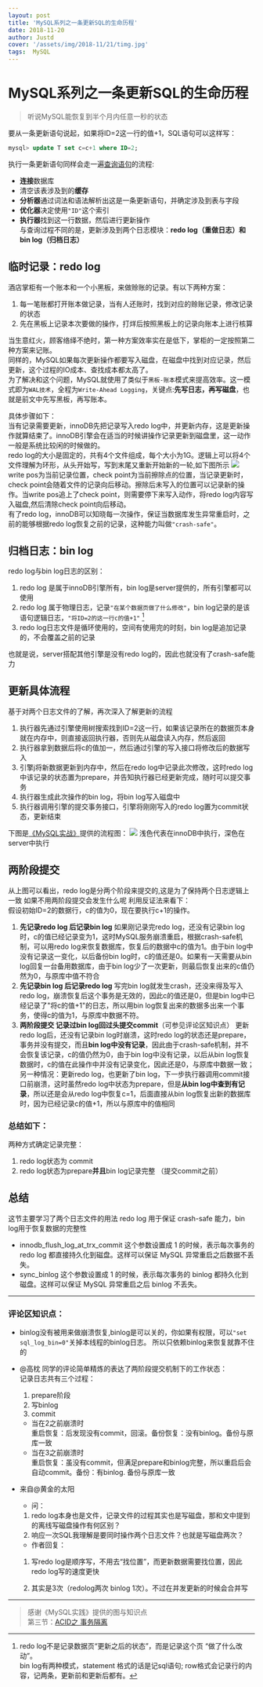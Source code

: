 ```yaml
---
layout: post
title: 'MySQL系列之一条更新SQL的生命历程'
date: 2018-11-20
author: Justd
cover: '/assets/img/2018-11/21/timg.jpg'
tags:  MySQL  
---
```

# MySQL系列之一条更新SQL的生命历程
      

>听说MySQL能恢复到半个月内任意一秒的状态    

要从一条更新语句说起，如果将ID=2这一行的值+1，SQL语句可以这样写：
```sql
mysql> update T set c=c+1 where ID=2;
```
执行一条更新语句同样会走一遍[查询语句](https://yvge.ml/2018/11/14/MySQL-select.html)的流程:
- **连接**数据库
- 清空该表涉及到的**缓存**
- **分析器**通过词法和语法解析出这是一条更新语句，并确定涉及到表与字段
- **优化器**决定使用`"ID"`这个索引
- **执行器**找到这一行数据，然后进行更新操作   
与查询过程不同的是，更新涉及到两个日志模块：**redo log（重做日志）**和**bin log（归档日志）**

## 临时记录：redo log    
酒店掌柜有一个账本和一个小黑板，来做赊账的记录。有以下两种方案：   
1. 每一笔账都打开账本做记录，当有人还账时，找到对应的赊账记录，修改记录的状态
2. 先在黑板上记录本次要做的操作，打烊后按照黑板上的记录向账本上进行核算    

当生意红火，顾客络绎不绝时，第一种方案效率实在是低下，掌柜的一定按照第二种方案来记账。    
同样的，MySQL如果每次更新操作都要写入磁盘，在磁盘中找到对应记录，然后更新，这个过程的IO成本、查找成本都太高了。   
为了解决和这个问题，MySQL就使用了类似于``黑板-账本``模式来提高效率。这一模式即为`WAL技术`，全程为`Write-Ahead Logging`，关键点:**先写日志，再写磁盘**，也就是前文中先写黑板，再写账本。     

具体步骤如下：    
当有记录需要更新，innoDB先把记录写入redo log中，并更新内存，这是更新操作就算结束了。innoDB引擎会在适当的时候讲操作记录更新到磁盘里，这一动作一般是系统比较闲的时候做的。    
redo log的大小是固定的，共有4个文件组成，每个大小为1G。逻辑上可以将4个文件理解为环形，从头开始写，写到末尾又重新开始新的一轮,如下图所示
![](/assets/img/2018-11/21/mysql-redolog.jpg)    
write pos为当前记录位置，check point为当前擦除点的位置，当记录更新时，check point会随着文件的记录向后移动。擦除后未写入的位置可以记录新的操作。当write pos追上了check point，则需要停下来写入动作，将redo log内容写入磁盘,然后清除check point向后移动。    
有了redo log，innoDB可以知晓每一次操作，保证当数据库发生异常重启时，之前的能够根据redo log恢复之前的记录，这种能力叫做`"crash-safe"`。

## 归档日志：bin log  
  
redo log与bin log日志的区别：    
1. redo log 是属于innoDB引擎所有，bin log是server提供的，所有引擎都可以使用    
2. redo log 属于物理日志，记录`"在某个数据页做了什么修改"`，bin log记录的是该语句逻辑日志，`"将ID=2的这一行c的值+1"` [^1]
3. redo log日志文件是循环使用的，空间有使用完的时刻，bin log是追加记录的，不会覆盖之前的记录    

也就是说，server搭配其他引擎是没有redo log的，因此也就没有了crash-safe能力    

## 更新具体流程   
基于对两个日志文件的了解，再次深入了解更新的流程   
1. 执行器先通过引擎使用树搜索找到ID=2这一行，如果该记录所在的数据页本身就在内存中，则直接返回执行器，否则先从磁盘读入内存，然后返回
2. 执行器拿到数据后将c的值加一，然后通过引擎的写入接口将修改后的数据写入
3. 引擎j将新数据更新到内存中，然后在redo log中记录此次修改，这时redo log中该记录的状态置为prepare，并告知执行器已经更新完成，随时可以提交事务   
4. 执行器生成此次操作的bin log，将bin log写入磁盘中
5. 执行器调用引擎的提交事务接口，引擎将刚刚写入的redo log置为commit状态，更新结束 
   
下图是[《MySQL实战》](https://time.geekbang.org/column/article/68633)提供的流程图：
![](/assets/img/2018-11/21/mysql-update.png)
    浅色代表在innoDB中执行，深色在server中执行    

## 两阶段提交    
从上图可以看出，redo log是分两个阶段来提交的,这是为了保持两个日志逻辑上一致 
如果不用两阶段提交会发生什么呢 利用反证法来看下：   
假设初始ID=2的数据行，c的值为0，现在要执行c+1的操作。
1. **先记录redo log 后记录bin log** 如果刚记录完redo log，还没有记录bin log时，c的值已经记录变为1，这时MySQL服务崩溃重启，根据crash-safe机制，可以用redo log来恢复数据库，恢复后的数据中c的值为1。由于bin log中没有记录这一变化，以后备份bin log时，c的值还是0。如果有一天需要从bin log回复一台备用数据库，由于bin log少了一次更新，则最后恢复出来的c值仍然为0，与原库中值不符合
2. **先记录bin log 后记录redo log**  写完bin log就发生crash，还没来得及写入redo log，崩溃恢复后这个事务是无效的，因此c的值还是0，但是bin log中已经记录了"将c的值+1"的日志，所以用bin log恢复出来的数据多出来一个事务，使得c的值为1，与原库中数据不符。
3. **两阶段提交 记录过bin log回过头提交commit**（可参见评论区知识点）  更新redo log后，还没有记录bin log时崩溃，这时redo log的状态还是prepare，事务并没有提交，而且**bin log中没有记录**，因此由于crash-safe机制，并不会恢复该记录，c的值仍然为0，由于bin log中没有记录，以后从bin log恢复数据时，c的值在此操作中并没有记录变化，因此还是0，与原库中数据一致；另一种情况：更新redo log，也更新了bin log，下一步执行器调用commit接口前崩溃，这时虽然redo log中状态为prepare，但是**从bin log中查到有记录**，所以还是会从redo log中恢复c=1，后面直接从bin log恢复出新的数据库时，因为已经记录c的值+1，所以与原库中的值相同   
### 总结如下：    
两种方式确定记录完整：    
1. redo log状态为 commit
2. redo log状态为prepare**并且**bin log记录完整 （提交commit之前）


## 总结    
这节主要学习了两个日志文件的用法 redo log 用于保证 crash-safe 能力，bin log用于恢复数据的完整性   
 - innodb_flush_log_at_trx_commit 这个参数设置成 1 的时候，表示每次事务的 redo log 都直接持久化到磁盘。这样可以保证 MySQL 异常重启之后数据不丢失。   
 -  sync_binlog 这个参数设置成 1 的时候，表示每次事务的 binlog 都持久化到磁盘。这样可以保证 MySQL 异常重启之后 binlog 不丢失。



----   
### 评论区知识点：    
- binlog没有被用来做崩溃恢复,binlog是可以关的，你如果有权限，可以`"set sql_log_bin=0"`关掉本线程的binlog日志。 所以只依赖binlog来恢复就靠不住的
- @高枕 同学的评论简单精炼的表达了两阶段提交机制下的工作状态：   
  记录日志共有三个过程： 
  1. prepare阶段 
  2. 写binlog 
  3. commit    
    - 当在2之前崩溃时    
重启恢复：后发现没有commit，回滚。备份恢复：没有binlog。备份与原库一致    
    - 当在3之前崩溃时   
重启恢复：虽没有commit，但满足prepare和binlog完整，所以重启后会自动commit。备份：有binlog. 备份与原库一致    

- 来自@黄金的太阳
    - 问：
    1. redo log本身也是文件，记录文件的过程其实也是写磁盘，那和文中提到的离线写磁盘操作有何区别？
    2. 响应一次SQL我理解是要同时操作两个日志文件？也就是写磁盘两次？    
    - 作者回复：
    1. 写redo log是顺序写，不用去“找位置”，而更新数据需要找位置，因此redo log写的速度更快

    2. 其实是3次（redolog两次 binlog 1次）。不过在并发更新的时候会合并写



----
>感谢《MySQL实践》提供的图与知识点    
第三节：[ACID之 事务隔离](https://yvge.ml/2018/11/25/MySQL-3.html)

[^1]:redo log不是记录数据页“更新之后的状态”，而是记录这个页 “做了什么改动”。     
bin log有两种模式，statement 格式的话是记sql语句;   row格式会记录行的内容，记两条，更新前和更新后都有。